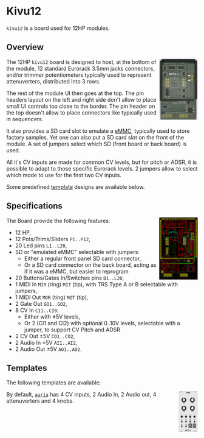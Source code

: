 # Kivu12

`kivu12` is a board used for 12HP modules.


## Overview

<img align="right" width="20%" src="./render.png">

The 12HP `kivu12` board is designed to host, at the bottom of the module,
12 standard Eurorack 3.5mm jacks  connectors, and/or trimmer potentiometers typically used
to represent attenuverters, distributed into 3 rows.

The rest of the module UI then goes at the top. The pin headers layout on the left and right side
don't allow to place small UI controls too close to the border. The pin header on the top doesn't
allow to place connectors like typically used in sequencers.

It also provides a SD card slot to emulate a
[eMMC](https://en.wikipedia.org/wiki/MultiMediaCard#eMMC), typically used to store
factory samples.
Yet one can also put a SD card slot on the front of the module. A set of jumpers select which
SD (front board or back board) is used.

All it's CV inputs are made for common CV levels, but for pitch or ADSR, it is possible to
adapt to those specific Eurorack levels. 2 jumpers allow to select which mode to use for the
first two CV inputs.

Some predefined [template](#templates) designs are available below.


## Specifications

<img align="right" width="20%" src="./xray.png">

The Board provide the following features:

- 12 HP,
- 12 Pots/Trims/Sliders `P1..P12`,
- 20 Led pins `L1..L20`,
- SD or "emulated eMMC" selectable with jumpers:
   - Either a regular front panel SD card connector,
   - Or a SD card connector on the back board, acting as if it was a eMMC, but easier to reprogram
- 20 Buttons/Gates In/Switches pins `B1..L20`,
- 1 MIDI In  `MIR` (ring) `MIT` (tip), with TRS Type A or B selectable with jumpers,
- 1 MIDI Out   `MOR` (ting) `MOT` (tip),
- 2 Gate Out `GO1..GO2`,
- 8 CV In `CI1..CI8`:
   - Either with ±5V levels,
   - Or 2 (CI1 and CI2) with optional 0..10V levels, selectable with a jumper, to support CV Pitch and ADSR
- 2 CV Out ±5V `CO1..CO2`,
- 2 Audio In ±5V `AI1..AI2`,
- 2 Audio Out ±5V `AO1..AO2`.


## Templates

The following templates are available:

<img align="right" width="10%" src="./templates/auria.png">

By default, [`auria`](./templates/auria.erbui) has 4 CV inputs, 2 Audio In, 2 Audio out, 4 attenuverters and 4 knobs.
